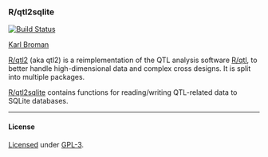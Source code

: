 ### R/qtl2sqlite

[![Build Status](https://travis-ci.org/kbroman/qtl2sqlite.svg?branch=master)](https://travis-ci.org/kbroman/qtl2sqlite)

[Karl Broman](http://kbroman.org)

[R/qtl2](http://kbroman.org/qtl2) (aka qtl2) is a reimplementation of
the QTL analysis software [R/qtl](http://rqtl.org), to better handle
high-dimensional data and complex cross designs.  It is split into
multiple packages.

[R/qtl2sqlite](https://github.com/kbroman/qtl2sqlite) contains
functions for reading/writing QTL-related data to SQLite databases.


---

#### License

[Licensed](License.md) under [GPL-3](http://www.r-project.org/Licenses/GPL-3).
